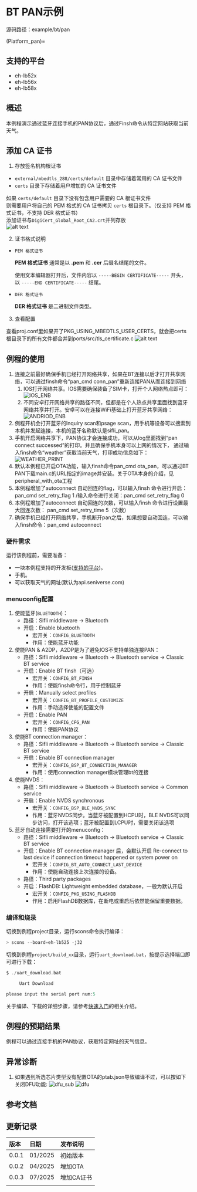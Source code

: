 # BT PAN示例

源码路径：example/bt/pan

(Platform_pan)=
## 支持的平台
<!-- 支持哪些板子和芯片平台 -->
+ eh-lb52x
+ eh-lb56x
+ eh-lb58x

## 概述
<!-- 例程简介 -->
本例程演示通过蓝牙连接手机的PAN协议后，通过Finsh命令从特定网站获取当前天气。

##  添加 CA 证书
1. 存放签名机构根证书
- `external/mbedtls_288/certs/default` 目录中存储着常用的 CA 证书文件
- `certs` 目录下存储着用户增加的 CA 证书文件

如果 `certs/default` 目录下没有包含用户需要的 CA 根证书文件<br>
则需要用户将自己的 PEM 格式的 CA 证书拷贝 `certs` 根目录下。（仅支持 PEM 格式证书，不支持 DER 格式证书）<br>
添加证书与`DigiCert_Global_Root_CA2.crt`并列存放    
![alt text](./assets/list.png)

2. 证书格式说明 
- `PEM 格式证书`

    **PEM 格式证书** 通常是以 **.pem** 和 **.cer** 后缀名结尾的文件。

    使用文本编辑器打开后，文件内容以 `-----BEGIN CERTIFICATE-----` 开头，以 `-----END CERTIFICATE-----` 结尾。
- `DER 格式证书`

    **DER 格式证书** 是二进制文件类型。<br>

3. 查看配置

查看proj.conf里如果开了PKG_USING_MBEDTLS_USER_CERTS，就会把certs根目录下的所有文件都合并到ports/src/tls_certificate.c
![alt text](./assets/proj.png)

## 例程的使用
<!-- 说明如何使用例程，比如连接哪些硬件管脚观察波形，编译和烧写可以引用相关文档。
对于rt_device的例程，还需要把本例程用到的配置开关列出来，比如PWM例程用到了PWM1，需要在onchip菜单里使能PWM1 -->
1. 连接之前最好确保手机已经打开网络共享，如果在BT连接以后才打开共享网络，可以通过finsh命令“pan_cmd conn_pan”重新连接PAN从而连接到网络
    1) IOS打开网络共享。IOS需要确保装备了SIM卡，打开个人网络热点即可：\
    ![IOS_ENB](./assets/ios_enable_pan.png)
    2) 不同安卓打开网络共享的路径不同，但都是在个人热点共享里面找到蓝牙网络共享并打开。安卓可以在连接WiFi基础上打开蓝牙共享网络：\
    ![ANDRIOD_ENB](./assets/android_enable_pan.png)
2. 例程开机会打开蓝牙的Inquiry scan和psage scan，用手机等设备可以搜索到本机并发起连接，本机的蓝牙名称默认是sifli_pan。
3. 手机开启网络共享下，PAN协议才会连接成功，可以从log里面找到“pan connect successed”的打印。并且确保手机本身可以上网的情况下，
   通过输入finsh命令“weather”获取当前天气，打印成功信息如下：\
   ![WEATHER_PRINT](./assets/weather_print.png)
4. 默认本例程已开启OTA功能，输入finsh命令pan_cmd ota_pan，可以通过BT PAN下载main.c的URL指定的image并安装。关于OTA本身的介绍，见peripheral_with_ota工程
5. 本例程增加了autoconnect 自动回连的flag，可以输入finsh 命令进行开启： pan_cmd set_retry_flag 1 /输入命令进行关闭：pan_cmd set_retry_flag 0
6. 本例程增加了autoconnect 自动回连的次数，可以输入finsh 命令进行设置最大回连次数： pan_cmd set_retry_time 5（次数）
7. 确保手机已经打开网络共享，手机断开pan之后，如果想要自动回连，可以输入finsh命令：pan_cmd autoconnect

### 硬件需求
运行该例程前，需要准备：
+ 一块本例程支持的开发板([支持的平台](#Platform_pan))。
+ 手机。
+ 可以获取天气的网址(默认为api.seniverse.com)

### menuconfig配置
1. 使能蓝牙(`BLUETOOTH`)：
    - 路径：Sifli middleware → Bluetooth
    - 开启：Enable bluetooth
        - 宏开关：`CONFIG_BLUETOOTH`
        - 作用：使能蓝牙功能
2. 使能PAN & A2DP，A2DP是为了避免IOS不支持单独连接PAN：
    - 路径：Sifli middleware → Bluetooth → Bluetooth service → Classic BT service
    - 开启：Enable BT finsh（可选）
        - 宏开关：`CONFIG_BT_FINSH`
        - 作用：使能finsh命令行，用于控制蓝牙
    - 开启：Manually select profiles
        - 宏开关：`CONFIG_BT_PROFILE_CUSTOMIZE`
        - 作用：手动选择使能的配置文件
    - 开启：Enable PAN
        - 宏开关：`CONFIG_CFG_PAN`
        - 作用：使能PAN协议
3. 使能BT connection manager：
    - 路径：Sifli middleware → Bluetooth → Bluetooth service → Classic BT service
    - 开启：Enable BT connection manager
        - 宏开关：`CONFIG_BSP_BT_CONNECTION_MANAGER`
        - 作用：使用connection manager模块管理bt的连接
4. 使能NVDS：
    - 路径：Sifli middleware → Bluetooth → Bluetooth service → Common service
    - 开启：Enable NVDS synchronous
        - 宏开关：`CONFIG_BSP_BLE_NVDS_SYNC`
        - 作用：蓝牙NVDS同步。当蓝牙被配置到HCPU时，BLE NVDS可以同步访问，打开该选项；蓝牙被配置到LCPU时，需要关闭该选项
5. 蓝牙自动连接需要打开的menuconfig：
    - 路径：Sifli middleware → Bluetooth → Bluetooth service → Classic BT service
    - 开启：Enable BT connection manager 后，会默认开启 Re-connect to last device if connection timeout happened or system power on
        - 宏开关：`CONFIG_BT_AUTO_CONNECT_LAST_DEVICE`
        - 作用：使能自动连接上次连接的设备。  
    - 路径：Third party packages
    - 开启：FlashDB: Lightweight embedded database，一般为默认开启
        - 宏开关：`CONFIG_PKG_USING_FLASHDB`
        - 作用：启用FlashDB数据库，在断电或重启后依然能保留重要数据。

### 编译和烧录
切换到例程project目录，运行scons命令执行编译：
```c
> scons --board=eh-lb525 -j32
```
切换到例程`project/build_xx`目录，运行`uart_download.bat`，按提示选择端口即可进行下载：
```c
$ ./uart_download.bat

     Uart Download

please input the serial port num:5
```
关于编译、下载的详细步骤，请参考[快速入门](/quickstart/get-started.md)的相关介绍。

## 例程的预期结果
<!-- 说明例程运行结果，比如哪几个灯会亮，会打印哪些log，以便用户判断例程是否正常运行，运行结果可以结合代码分步骤说明 -->
例程可以通过连接手机的PAN协议，获取特定网址的天气信息。

## 异常诊断
1. 如果遇到所选芯片类型没有配置OTA的ptab.json导致编译不过，可以按如下关闭DFU功能:
![dfu_sub](./assets/dfu_sub.png)
![dfu](./assets/dfu.png)


## 参考文档
<!-- 对于rt_device的示例，rt-thread官网文档提供的较详细说明，可以在这里添加网页链接，例如，参考RT-Thread的[RTC文档](https://www.rt-thread.org/document/site/#/rt-thread-version/rt-thread-standard/programming-manual/device/rtc/rtc) -->

## 更新记录
|版本 |日期   |发布说明 |
|:---|:---|:---|
|0.0.1 |01/2025 |初始版本 |
|0.0.2 |04/2025 |增加OTA |
|0.0.3 |07/2025 |增加CA证书 |
| | | |

